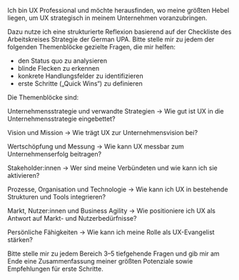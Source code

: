 Ich bin UX Professional und möchte herausfinden, wo meine größten Hebel liegen, um UX strategisch in meinem Unternehmen voranzubringen.

Dazu nutze ich eine strukturierte Reflexion basierend auf der Checkliste des Arbeitskreises Strategie der German UPA. Bitte stelle mir zu jedem der folgenden Themenblöcke gezielte Fragen, die mir helfen:
* den Status quo zu analysieren
* blinde Flecken zu erkennen
* konkrete Handlungsfelder zu identifizieren
* erste Schritte („Quick Wins“) zu definieren

Die Themenblöcke sind:

Unternehmensstrategie und verwandte Strategien
→ Wie gut ist UX in die Unternehmensstrategie eingebettet?

Vision und Mission
→ Wie trägt UX zur Unternehmensvision bei?

Wertschöpfung und Messung
→ Wie kann UX messbar zum Unternehmenserfolg beitragen?

Stakeholder:innen
→ Wer sind meine Verbündeten und wie kann ich sie aktivieren?

Prozesse, Organisation und Technologie
→ Wie kann ich UX in bestehende Strukturen und Tools integrieren?

Markt, Nutzer:innen und Business Agility
→ Wie positioniere ich UX als Antwort auf Markt- und Nutzerbedürfnisse?

Persönliche Fähigkeiten
→ Wie kann ich meine Rolle als UX-Evangelist stärken?

Bitte stelle mir zu jedem Bereich 3–5 tiefgehende Fragen und gib mir am Ende eine Zusammenfassung meiner größten Potenziale sowie Empfehlungen für erste Schritte.
